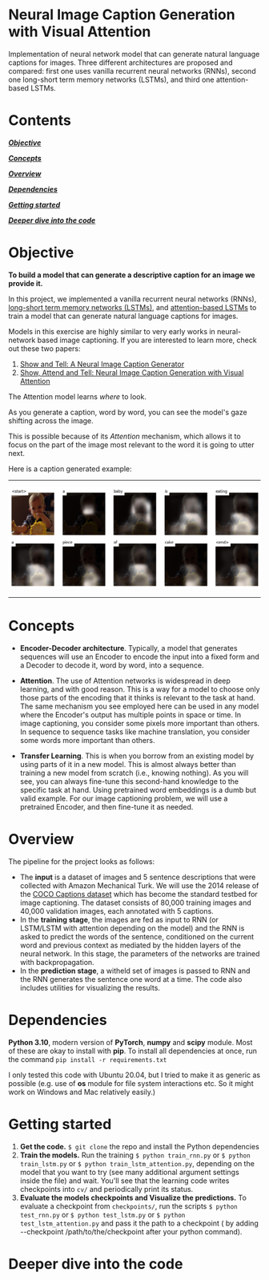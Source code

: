 # Neural Image Caption Generation with Visual Attention
Implementation of neural network model that can generate natural language captions for images. Three different architectures are proposed and compared: first one uses vanilla recurrent neural networks (RNNs), second one long-short term memory networks (LSTMs), and third one attention-based LSTMs. 

# Contents

[***Objective***](https://github.com/leob03/Image_captionning#objective)

[***Concepts***](https://github.com/leob03/Image_captionning#concepts)

[***Overview***](https://github.com/leob03/Image_captionning#overview)

[***Dependencies***](https://github.com/leob03/Image_captionning#dependencies)

[***Getting started***](https://github.com/leob03/Image_captionning#getting-started)

[***Deeper dive into the code***](https://github.com/leob03/Image_captionning#deeper-dive-into-the-code)

# Objective

**To build a model that can generate a descriptive caption for an image we provide it.**

In this project, we implemented a vanilla recurrent neural networks (RNNs), [long-short term memory networks (LSTMs)](https://www.researchgate.net/publication/13853244_Long_Short-term_Memory), and [attention-based LSTMs](https://arxiv.org/abs/1409.0473) to train a model that can generate natural language captions for images.

Models in this exercise are highly similar to very early works in neural-network based image captioning. If you are interested to learn more, check out these two papers:

1. [Show and Tell: A Neural Image Caption Generator](https://arxiv.org/abs/1411.4555)
2. [Show, Attend and Tell: Neural Image Caption Generation with Visual Attention](https://arxiv.org/abs/1502.03044)

The Attention model learns _where_ to look.

As you generate a caption, word by word, you can see the model's gaze shifting across the image.

This is possible because of its _Attention_ mechanism, which allows it to focus on the part of the image most relevant to the word it is going to utter next.

Here is a caption generated example:


---

![](./img/babycake.png)

---


# Concepts

* **Encoder-Decoder architecture**. Typically, a model that generates sequences will use an Encoder to encode the input into a fixed form and a Decoder to decode it, word by word, into a sequence.

* **Attention**. The use of Attention networks is widespread in deep learning, and with good reason. This is a way for a model to choose only those parts of the encoding that it thinks is relevant to the task at hand. The same mechanism you see employed here can be used in any model where the Encoder's output has multiple points in space or time. In image captioning, you consider some pixels more important than others. In sequence to sequence tasks like machine translation, you consider some words more important than others.

* **Transfer Learning**. This is when you borrow from an existing model by using parts of it in a new model. This is almost always better than training a new model from scratch (i.e., knowing nothing). As you will see, you can always fine-tune this second-hand knowledge to the specific task at hand. Using pretrained word embeddings is a dumb but valid example. For our image captioning problem, we will use a pretrained Encoder, and then fine-tune it as needed.

# Overview

The pipeline for the project looks as follows:

- The **input** is a dataset of images and 5 sentence descriptions that were collected with Amazon Mechanical Turk. We will use the 2014 release of the [COCO Captions dataset](http://cocodataset.org/) which has become the standard testbed for image captioning. The dataset consists of 80,000 training images and 40,000 validation images, each annotated with 5 captions.
- In the **training stage**, the images are fed as input to RNN (or LSTM/LSTM with attention depending on the model) and the RNN is asked to predict the words of the sentence, conditioned on the current word and previous context as mediated by the hidden layers of the neural network. In this stage, the parameters of the networks are trained with backpropagation.
- In the **prediction stage**, a witheld set of images is passed to RNN and the RNN generates the sentence one word at a time. The code also includes utilities for visualizing the results.

# Dependencies
**Python 3.10**, modern version of **PyTorch**, **numpy** and **scipy** module. Most of these are okay to install with **pip**. To install all dependencies at once, run the command `pip install -r requirements.txt`

I only tested this code with Ubuntu 20.04, but I tried to make it as generic as possible (e.g. use of **os** module for file system interactions etc. So it might work on Windows and Mac relatively easily.)


# Getting started

1. **Get the code.** `$ git clone` the repo and install the Python dependencies
2. **Train the models.** Run the training `$ python train_rnn.py` or `$ python train_lstm.py` or `$ python train_lstm_attention.py`, depending on the model that you want to try (see many additional argument settings inside the file) and wait. You'll see that the learning code writes checkpoints into `cv/` and periodically print its status. 
3. **Evaluate the models checkpoints and Visualize the predictions.** To evaluate a checkpoint from `checkpoints/`, run the scripts `$ python test_rnn.py` or `$ python test_lstm.py` or `$ python test_lstm_attention.py` and pass it the path to a checkpoint ( by adding --checkpoint /path/to/the/checkpoint after your python command).

# Deeper dive into the code
